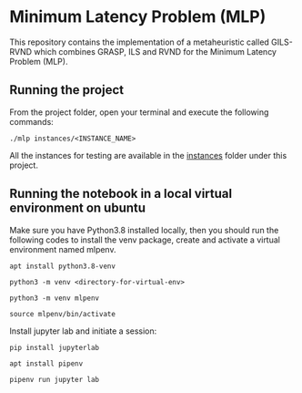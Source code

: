 # Minimum Latency Problem (MLP)
This repository contains the implementation of a metaheuristic called GILS-RVND which combines GRASP, ILS and RVND for the Minimum Latency Problem (MLP).

## Running the project
From the project folder, open your terminal and execute the following commands:

```
./mlp instances/<INSTANCE_NAME>
```

All the instances for testing are available in the [instances](https://github.com/fredericoguerra/TravelingSalesmanProblem/tree/main/instances) folder under this project.


## Running the notebook in a local virtual environment on ubuntu

Make sure you have Python3.8 installed locally, then you should run the following codes to install the venv package, create and activate a virtual environment named mlpenv.

```
apt install python3.8-venv

python3 -m venv <directory-for-virtual-env>

python3 -m venv mlpenv

source mlpenv/bin/activate

```

Install jupyter lab and initiate a session:

```
pip install jupyterlab

apt install pipenv

pipenv run jupyter lab

```